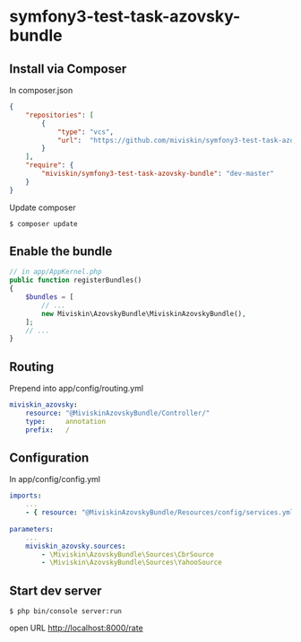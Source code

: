 symfony3-test-task-azovsky-bundle
=====================

## Install via Composer

In composer.json
```json
{
    "repositories": [
        {
            "type": "vcs",
            "url":  "https://github.com/miviskin/symfony3-test-task-azovsky-bundle.git"
        }
    ],
    "require": {
        "miviskin/symfony3-test-task-azovsky-bundle": "dev-master"
    }
}
```

Update composer

```shell
$ composer update
```

## Enable the bundle

```php
// in app/AppKernel.php
public function registerBundles()
{
    $bundles = [
        // ...
        new Miviskin\AzovskyBundle\MiviskinAzovskyBundle(),     
    ];
    // ...
}
```

## Routing

Prepend into app/config/routing.yml
```yaml
miviskin_azovsky:
    resource: "@MiviskinAzovskyBundle/Controller/"
    type:     annotation
    prefix:   /
```

## Configuration

In app/config/config.yml
```yaml
imports:
    ...
    - { resource: "@MiviskinAzovskyBundle/Resources/config/services.yml" }
    
parameters:
    ...
    miviskin_azovsky.sources:
        - \Miviskin\AzovskyBundle\Sources\CbrSource
        - \Miviskin\AzovskyBundle\Sources\YahooSource
```

## Start dev server

```shell
$ php bin/console server:run
```

open URL [http://localhost:8000/rate](http://localhost:8000/rate)

